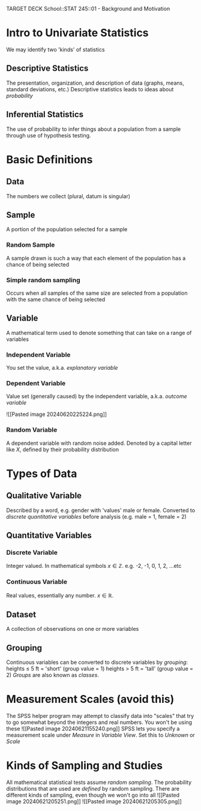 TARGET DECK
School::STAT 245::01 - Background and Motivation
# Intro to Univariate Statistics
We may identify two 'kinds' of statistics

## Descriptive Statistics <!--fc-->
The presentation, organization, and description of data (graphs, means, standard deviations, etc.)
Descriptive statistics leads to ideas about *probability*
<!--ID: 1718921659214-->

## Inferential Statistics <!--fc-->
The use of probability to infer things about a population from a sample through use of hypothesis testing.
<!--ID: 1718944559939-->

# Basic Definitions

## Data <!--fc-->
The numbers we collect (plural, datum is singular)
<!--ID: 1718996683146-->

## Sample <!--fc-->
A portion of the population selected for a sample
<!--ID: 1719941322441-->


### Random Sample <!--fc-->
A sample drawn is such a way that each element of the population has a chance of being selected
<!--ID: 1719941322463-->


### Simple random sampling <!--fc-->
Occurs when all samples of the same size are selected from a population with the same chance of being selected
<!--ID: 1719941322471-->



## Variable <!--fc-->
A mathematical term used to denote something that can take on a range of variables
<!--ID: 1718996683152-->


### Independent Variable <!--fc-->
You set the value, a.k.a. *explanatory variable*
<!--ID: 1718996683156-->


### Dependent Variable <!--fc-->
Value set (generally caused) by the independent variable, a.k.a. *outcome variable*
<!--ID: 1718996683161-->


![[Pasted image 20240620225224.png]]

### Random Variable <!--fc-->
A dependent variable with random noise added. Denoted by a capital letter like *X*, defined by their probability distribution
<!--ID: 1718996683165-->


# Types of Data

## Qualitative Variable <!--fc-->
Described by a word, e.g. gender with 'values' male or female. Converted to *discrete quantitative variables* before analysis (e.g. male = 1, female = 2)
<!--ID: 1718996683170-->

## Quantitative Variables

### Discrete Variable <!--fc-->
Integer valued. In mathematical symbols $x \in \mathbb{Z}$. e.g. -2, -1, 0, 1, 2, ...etc
<!--ID: 1718996683177-->

### Continuous Variable <!--fc-->
Real values, essentially any number. $x \in \mathbb{R}$. 
<!--ID: 1718996683183-->

## Dataset <!--fc-->
A collection of observations on one or more variables
<!--ID: 1719942261292-->


## Grouping <!--fc-->
Continuous variables can be converted to discrete variables by *grouping*:
		heights $\leq$ 5 ft = 'short' (group value = 1)
		heights $\gt$ 5 ft = 'tall' (group value = 2)
*Groups* are also known as *classes*.  
<!--ID: 1718996683188-->

# Measurement Scales (avoid this)
The SPSS helper program may attempt to classify data into "scales" that try to go somewhat beyond the integers and real numbers. You won't be using these
![[Pasted image 20240621155240.png]]
SPSS lets you specify a measurement scale under *Measure* in *Variable View*. Set this to *Unknown* or *Scale*

# Kinds of Sampling and Studies
All mathematical statistical tests assume *random sampling*. The probability distributions that are used are *defined* by random sampling. 
There are different kinds of sampling, even though we won't go into all
![[Pasted image 20240621205251.png]]
![[Pasted image 20240621205305.png]]
